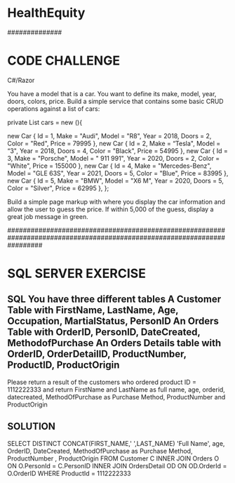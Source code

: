 # HealthEquity
##############

CODE CHALLENGE
======================================
C#/Razor

You have a model that is a car. You want to define its make, model, year, doors, colors, price. Build a simple service that contains some basic
CRUD operations against a list of cars:

private List<Car> cars = new (){

new Car { Id = 1, Make = "Audi", Model = "R8", Year = 2018, Doors = 2, Color = "Red", Price = 79995 },
new Car { Id = 2, Make = “Tesla", Model = “3", Year = 2018, Doors = 4, Color = "Black", Price = 54995 },
new Car { Id = 3, Make = "Porsche", Model = " 911 991", Year = 2020, Doors = 2, Color = "White", Price = 155000 },
new Car { Id = 4, Make = "Mercedes-Benz", Model = "GLE 63S", Year = 2021, Doors = 5, Color = "Blue", Price = 83995 },
new Car { Id = 5, Make = "BMW", Model = "X6 M", Year = 2020, Doors = 5, Color = "Silver", Price = 62995 },
};

Build a simple page markup with where you display the car information and allow the user to guess the price. If within 5,000 of the guess, display a great job message
in green.

#########################################################################################################################

SQL SERVER EXERCISE
======================================
SQL
You have three different tables
A Customer Table with FirstName, LastName, Age, Occupation, MartialStatus, PersonID
An Orders Table with OrderID, PersonID, DateCreated, MethodofPurchase
An Orders Details table with OrderID, OrderDetailID, ProductNumber, ProductID, ProductOrigin
--------------------------------------
Please return a result of the customers who ordered product ID = 1112222333 and return
FirstName and LastName as full name, age, orderid, datecreated, MethodOfPurchase as Purchase Method, ProductNumber and ProductOrigin


SOLUTION
--------------------------------------
SELECT DISTINCT CONCAT(FIRST_NAME,' ',LAST_NAME) 'Full Name', age, OrderID, DateCreated, MethodOfPurchase as Purchase Method, ProductNumber , ProductOrigin
FROM Customer C
INNER JOIN Orders O 
ON O.PersonId = C.PersonID
INNER JOIN OrdersDetail OD
ON OD.OrderId = O.OrderID
WHERE ProductId = 1112222333
